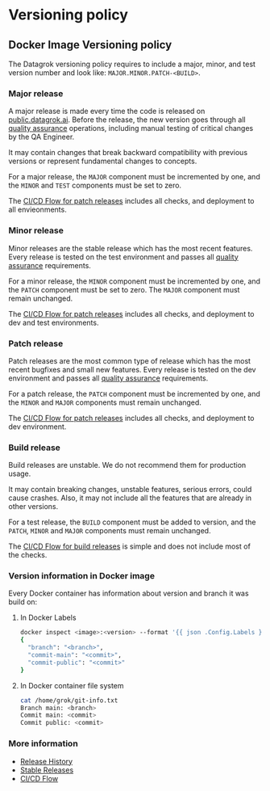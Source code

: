 <!-- TITLE: Versioning policy -->
<!-- SUBTITLE: -->

# Versioning policy

## Docker Image Versioning policy

The Datagrok versioning policy requires to include a major, minor, and test version number and look
like: `MAJOR.MINOR.PATCH-<BUILD>`.

### Major release

A major release is made every time the code is released on [public.datagrok.ai](https://public.datagrok.ai). Before the
release, the new version goes through all [quality assurance](admin/quality-assurance.md) operations, including manual
testing of critical changes by the QA Engineer.

It may contain changes that break backward compatibility with previous versions or represent fundamental changes to
concepts.

For a major release, the `MAJOR` component must be incremented by one, and the `MINOR` and `TEST`
components must be set to zero.

The [CI/CD Flow for patch releases](CI_flow.md#major-release) includes all checks, and deployment to all envieonments.

### Minor release

Minor releases are the stable release which has the most recent features. Every release is tested on the test
environment and passes all [quality assurance](admin/quality-assurance.md) requirements.

For a minor release, the `MINOR` component must be incremented by one, and the `PATCH` component must be set to zero.
The `MAJOR` component must remain unchanged.

The [CI/CD Flow for patch releases](CI_flow.md#minor-release) includes all checks, and deployment to dev and test
environments.

### Patch release

Patch releases are the most common type of release which has the most recent bugfixes and small new features. Every
release is tested on the dev environment and passes all [quality assurance](admin/quality-assurance.md) requirements.

For a patch release, the `PATCH` component must be incremented by one, and the `MINOR` and `MAJOR`
components must remain unchanged.

The [CI/CD Flow for patch releases](CI_flow.md#patch-release) includes all checks, and deployment to dev environment.

### Build release

Build releases are unstable. We do not recommend them for production usage.

It may contain breaking changes, unstable features, serious errors, could cause crashes. Also, it may not include all
the features that are already in other versions.

For a test release, the `BUILD` component must be added to version, and the `PATCH`, `MINOR` and `MAJOR`
components must remain unchanged.

The [CI/CD Flow for build releases](CI_flow.md#build-release) is simple and does not include most of the checks.

### Version information in Docker image

Every Docker container has information about version and branch it was build on:

1. In Docker Labels

    ```bash
    docker inspect <image>:<version> --format '{{ json .Config.Labels }}'
    {
      "branch": "<branch>",
      "commit-main": "<commit>",
      "commit-public": "<commit>"
    }
    ```

2. In Docker container file system

    ```bash
    cat /home/grok/git-info.txt
    Branch main: <branch>
    Commit main: <commit>
    Commit public: <commit>
    ```

### More information

* [Release History](release-history.md)
* [Stable Releases](release-stable.md)
* [CI/CD Flow](CI_flow.md)
